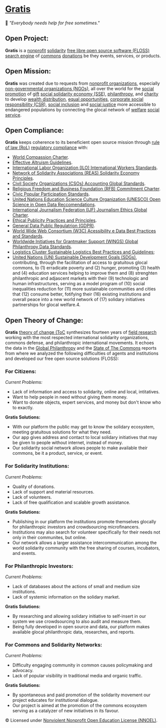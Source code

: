 # [Gratis](https://operarioribeiro.github.com/Gratis)

🎁 _"Everybody needs help for free sometimes."_

## Open Project: 

**Gratis** is a [nonprofit](https://en.wikipedia.org/wiki/Nonprofit_organization) [solidarity](https://en.wikipedia.org/wiki/Solidarity) [free libre open source software (FLOSS)](https://en.wikipedia.org/wiki/Free_and_open-source_software) [search engine](https://en.wikipedia.org/wiki/Search_engine) 
of [commons](https://en.wikipedia.org/wiki/Commons) [donations](https://en.wikipedia.org/wiki/Donation) be they events, services, or products.

## Open Mission:

**Gratis** was created due to requests from [nonprofit organizations](https://en.wikipedia.org/wiki/Nonprofit_organization), especially [non-governmental organizations (NGOs)](https://en.wikipedia.org/wiki/Non-governmental_organization), all over the world for the [social promotion](https://en.wikipedia.org/wiki/Social_marketing) of [gift](https://en.wikipedia.org/wiki/Gift_economy) [social solidarity economy (SSE)](https://en.wikipedia.org/wiki/Solidarity_economy), [philanthropy](https://en.wikipedia.org/wiki/Philanthropy), and [charity](https://en.wikipedia.org/wiki/Charity_(practice)) to develop 
[wealth distribution](https://en.wikipedia.org/wiki/Distribution_of_wealth), [equal opportunities](https://en.wikipedia.org/wiki/Equal_opportunity), [corporate social responsibility (CSR)](https://en.wikipedia.org/wiki/Corporate_social_responsibility), [social inclusion](https://en.wikipedia.org/wiki/Social_exclusion#Social_inclusion) and [social justice](https://en.wikipedia.org/wiki/Social_justice) more accessible to endangered populations by connecting the glocal network of [welfare](https://en.wikipedia.org/wiki/Welfare) [social service](https://en.wikipedia.org/wiki/Social_services).

## Open Compliance: 

**Gratis** keeps coherence to its beneficient open source mission through [rule of law (RoL)](https://en.wikipedia.org/wiki/Rule_of_law) [regulatory compliance](https://en.wikipedia.org/wiki/Regulatory_compliance) with:

- [World Compassion Charter](https://charterforcompassion.org/charter).
- [Effective Altruism Guidelines](https://forum.effectivealtruism.org/posts/cN9Zu7dowefAfmNnH/the-effective-altruism-handbook).
- [International Labor Organization (ILO) International Workers Standards](https://adb.org/sites/default/files/institutional-document/33480/files/cls-handbook.pdf).
- [Network of Solidarity Associations (REAS) Solidarity Economy Principles](https://economiasolidaria.org/carta-de-principios-de-la-economia-solidaria).
- [Civil Society Organizations (CSOs) Accounting Global Standards](https://csostandard.org/our-work/the-global-standard).
- [Religious Freedom and Business Foundation (RFB) Commitment Charter](https://religiousfreedomandbusiness.org/corporate-pledge).
- [Civic Popular Participation Standards](https://icscentre.org/wp-content/uploads/2018/04/Civic_Charter_-_The_Global_Framework_for_Peoples_Participation.pdf).
- [United Nations Education Science Culture Organization (UNESCO) Open Science in Open Data Reccomendations](https://unesco.org/en/natural-sciences/open-science).
- [International Journalism Federation (IJF) Journalism Ethics Global Charter](https://ifj.org/who/rules-and-policy/global-charter-of-ethics-for-journalists.html).
- [Ethical Publicity Practices and Principles](https://iaethics.org/principlesandpractices).
- [General Data Public Regulatrion (GDPR)](https://en.wikipedia.org/wiki/General_Data_Protection_Regulation). 
- [World Wide Web Consortium (W3C) Acessibility e Data Best Practices and Standards](https://w3.org/TR/dwbp).
- [Worldwide Initiatives for Grantmaker Support (WINGS) Global Philanthropy Data Standards](https://wings.issuelab.org/resource/global-philanthropy-data-charter-2017-second-edition.html).
- [Logistics Cluster Sustainable Logistics Best Practices and Guidelines](https://dlca.logcluster.org/display/LOG/Green+Logistics);
- [United Nations (UN) Sustainable Development Goals (SDGs)](https://en.wikipedia.org/wiki/Sustainable_development_goals),
contributing, through the facilitation of access to gratuitous glocal commons, to (1) erradicate poverty and (2) hunger, promoting (3) health and (4) education services helping to improve them and (8) strenghten philanthropic and adjascent markets with their (9) technologic and human infrastructures, serving as a model program of (10) social inequalities reduction for (11) more sustainable communities and cities that (12) consume better, fotifying their (16) existing institutions and overall peace into a new world network of (17) solidary initiatives partnerships for glocal welfare.4. 

## Open Theory of Change:

**Gratis** [theory of change (ToC](https://en.wikipedia.org/wiki/Theory_of_change) synthesizes fourteen years of [field research](https://en.wikipedia.org/wiki/Field_research) working with the most respected international solidarity organizations, commons defense, and philanthropic international movements. It echoes the data in the [Global Philanthropy](https://wings.issuelab.org/resource/the-global-landscape-of-philanthropy.html) and the [State of The Commons](https://creativecommons.org/2022/04/05/2021-annual-report) reports from where we analyzed the following difficulties of agents and institutions and developed our free open source solutions (FLOSS):

### For Citizens: 

*Current Problems:*

- Lack of information and access to solidarity, online and local, intitatives.
- Want to help people in need without giving them money.
- Want to donate objects, expert services, and money but don't know who to exactly.

**Gratis Solutions:**

- With our platform the public may get to know the solidary ecosystem, meeting gratuitous solutions for what they need.
- Our app gives address and contact to local solidary initiatives that may be given to people without internet, instead of money.
- Our solidarity social network allows people to make available their commons, be it a product, service, or event.

### For Solidarity Institutions:

*Current Problems:*

- Quality of donations.
- Lack of support and material resources.
- Lack of volunteers.
- Lack of free qualification and scalable growth assistance.

**Gratis Solutions:**

- Publishing in our platform the institutions promote themselves glocally for philanthropic investors and crowdsourcing microfinancers.
- Institutions may also search for volunteer specifically for their needs not only in their communites, but online.
- Our network allows a larger assistance intercommunication among the world solidarity community with the free sharing of courses, incubators, and events.

### For Philanthropic Investors:

*Current Problems:*

- Lack of databases about the actions of small and medium size institutions.
- Lack of systemic information on the solidary market.

**Gratis Solutions:**

- By researching and allowing solidary initiative to self-insert in our system we use crowdsourcing to also audit and measure them.
- Being fully developed in open source and data, our platform makes available glocal philanthropic data, researches, and reports.

### For Commons and Solidarity Networks:

*Current Problems:*

- Difficulty engaging community in common causes policymaking and advocacy.
- Lack of popular visibility in traditional media and organic traffic.

**Gratis Solutions:**

- By spontaneous and paid promotion of the solidarity movement our project educates for institutional dialogue.
- Our project is aimed at the promotion of the commons ecosystem serving as a catalyzer of new initiatives in its favour.

© Licensed under [Nonviolent Nonprofit Open Education License (NNOEL)](https://dx.doi.org/10.17504/protocols.io.bp2l6zkbzgqe/v1).
